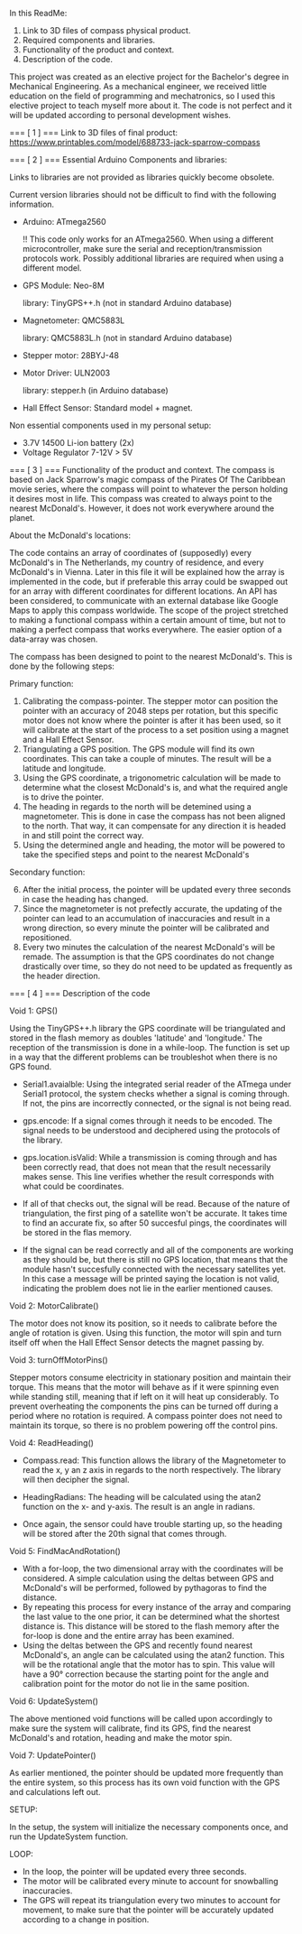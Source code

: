 In this ReadMe:
 1. Link to 3D files of compass physical product.
 2. Required components and libraries.
 3. Functionality of the product and context.
 4. Description of the code.

This project was created as an elective project for the Bachelor's degree in Mechanical Engineering. As a mechanical engineer, we received little education on the field of programming and mechatronics, so I used this elective project to teach myself more about it. The code is not perfect and it will be updated according to personal development wishes.

=== [ 1 ] ===
Link to 3D files of final product: https://www.printables.com/model/688733-jack-sparrow-compass


=== [ 2 ] ===
Essential Arduino Components and libraries:

Links to libraries are not provided as libraries quickly become obsolete.

Current version libraries should not be difficult to find with the following information.

- Arduino: ATmega2560

  !! This code only works for an ATmega2560. When using a different microcontroller, make sure the serial and reception/transmission protocols work. 
  Possibly additional libraries are required when using a different model.

- GPS Module: Neo-8M

  library: TinyGPS++.h   (not in standard Arduino database)


- Magnetometer: QMC5883L

  library: QMC5883L.h    (not in standard Arduino database)

- Stepper motor: 28BYJ-48
- Motor Driver: ULN2003

  library: stepper.h      (in Arduino database)

- Hall Effect Sensor: Standard model + magnet.


Non essential components used in my personal setup:

- 3.7V 14500 Li-ion battery (2x)
- Voltage Regulator 7-12V > 5V


=== [ 3 ] === Functionality of the product and context.
The compass is based on Jack Sparrow's magic compass of the Pirates Of The Caribbean movie series, where the compass will point to whatever the person holding it desires most in life.
This compass was created to always point to the nearest McDonald's. However, it does not work everywhere around the planet.

About the McDonald's locations:

The code contains an array of coordinates of (supposedly) every McDonald's in The Netherlands, my country of residence, and every McDonald's in Vienna. 
Later in this file it will be explained how the array is implemented in the code, but if preferable this array could be swapped out for an array with different coordinates for different locations.
An API has been considered, to communicate with an external database like Google Maps to apply this compass worldwide. The scope of the project stretched to making a functional compass within a certain amount of time, but not to making a perfect compass that works everywhere. The easier option of a data-array was chosen.

The compass has been designed to point to the nearest McDonald's. This is done by the following steps:

Primary function:

1. Calibrating the compass-pointer. The stepper motor can position the pointer with an accuracy of 2048 steps per rotation, but this specific motor does not know where the pointer is after it has been used, so it will calibrate at the start of the process to a set position using a magnet and a Hall Effect Sensor.
2. Triangulating a GPS position. The GPS module will find its own coordinates. This can take a couple of minutes. The result will be a latitude and longitude.
3. Using the GPS coordinate, a trigonometric calculation will be made to determine what the closest McDonald's is, and what the required angle is to drive the pointer.
4. The heading in regards to the north will be detemined using a magnetometer. This is done in case the compass has not been aligned to the north. That way, it can compensate for any direction it is headed in and still point the correct way.
5. Using the determined angle and heading, the motor will be powered to take the specified steps and point to the nearest McDonald's



Secondary function:


6. After the initial process, the pointer will be updated every three seconds in case the heading has changed.
7. Since the magnetometer is not prefectly accurate, the updating of the pointer can lead to an accumulation of inaccuracies and result in a wrong direction, so every minute the pointer will be calibrated and repositioned.
8. Every two minutes the calculation of the nearest McDonald's will be remade. The assumption is that the GPS coordinates do not change drastically over time, so they do not need to be updated as frequently as the header direction.


=== [ 4 ] === Description of the code

Void 1: GPS()

Using the TinyGPS++.h library the GPS coordinate will be triangulated and stored in the flash memory as doubles 'latitude' and 'longitude.' The reception of the transmission is done in a while-loop. The function is set up in a way that the different problems can be troubleshot when there is no GPS found.
- Serial1.avaialble: Using the integrated serial reader of the ATmega under Serial1 protocol, the system checks whether a signal is coming through. If not, the pins are incorrectly connected, or the signal is not being read.
- gps.encode: If a signal comes through it needs to be encoded. The signal needs to be understood and deciphered using the protocols of the library.
- gps.location.isValid: While a transmission is coming through and has been correctly read, that does not mean that the result necessarily makes sense. This line verifies whether the result corresponds with what could be coordinates.
- If all of that checks out, the signal will be read. Because of the nature of triangulation, the first ping of a satellite won't be accurate. It takes time to find an accurate fix, so after 50 succesful pings, the coordinates will be stored in the flas memory.

- If the signal can be read correctly and all of the components are working as they should be, but there is still no GPS location, that means that the module hasn't succesfully connected with the necessary satellites yet. In this case a message will be printed saying the location is not valid, indicating the problem does not lie in the earlier mentioned causes.

Void 2: MotorCalibrate()

The motor does not know its position, so it needs to calibrate before the angle of rotation is given. Using this function, the motor will spin and turn itself off when the Hall Effect Sensor detects the magnet passing by.

Void 3: turnOffMotorPins()

Stepper motors consume electricity in stationary position and maintain their torque. This means that the motor will behave as if it were spinning even while standing still, meaning that if left on it will heat up considerably. To prevent overheating the components the pins can be turned off during a period where no rotation is required. A compass pointer does not need to maintain its torque, so there is no problem powering off the control pins.

Void 4: ReadHeading()

- Compass.read: This function allows the library of the Magnetometer to read the x, y an z axis in regards to the north respectively. The library will then decipher the signal.

- HeadingRadians: The heading will be calculated using the atan2 function on the x- and y-axis. The result is an angle in radians.

- Once again, the sensor could have trouble starting up, so the heading will be stored after the 20th signal that comes through.

Void 5: FindMacAndRotation()

- With a for-loop, the two dimensional array with the coordinates will be considered. A simple calculation using the deltas between GPS and McDonald's will be performed, followed by pythagoras to find the distance.
- By repeating this process for every instance of the array and comparing the last value to the one prior, it can be determined what the shortest distance is. This distance will be stored to the flash memory after the for-loop is done and the entire array has been examined.
- Using the deltas between the GPS and recently found nearest McDonald's, an angle can be calculated using the atan2 function. This will be the rotational angle that the motor has to spin. This value will have a 90° correction because the starting point for the angle and calibration point for the motor do not lie in the same position.

Void 6: UpdateSystem()

The above mentioned void functions will be called upon accordingly to make sure the system will calibrate, find its GPS, find the nearest McDonald's and rotation, heading and make the motor spin.

Void 7: UpdatePointer()

As earlier mentioned, the pointer should be updated more frequently than the entire system, so this process has its own void function with the GPS and calculations left out.


SETUP:

In the setup, the system will initialize the necessary components once, and run the UpdateSystem function.

LOOP:

- In the loop, the pointer will be updated every three seconds.
- The motor will be calibrated every minute to account for snowballing inaccuracies.
- The GPS will repeat its triangulation every two minutes to account for movement, to make sure that the pointer will be accurately updated according to a change in position.

